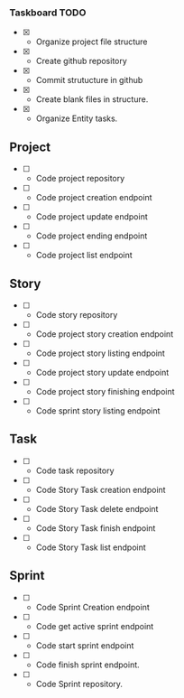 ### Taskboard TODO

 - [X] - Organize project file structure
 - [X] - Create github repository
 - [X] - Commit strutucture in github
 - [X] - Create blank files in structure.
 - [X] - Organize Entity tasks.

## Project
 - [ ] - Code project repository
 - [ ] - Code project creation endpoint
 - [ ] - Code project update endpoint
 - [ ] - Code project ending endpoint
 - [ ] - Code project list endpoint

## Story
 - [ ] - Code story repository
 - [ ] - Code project story creation endpoint
 - [ ] - Code project story listing endpoint
 - [ ] - Code project story update endpoint
 - [ ] - Code project story finishing endpoint
 - [ ] - Code sprint story listing endpoint

## Task
 - [ ] - Code task repository
 - [ ] - Code Story Task creation endpoint
 - [ ] - Code Story Task delete endpoint
 - [ ] - Code Story Task finish endpoint
 - [ ] - Code Story Task list endpoint

## Sprint

 - [ ] - Code Sprint Creation endpoint
 - [ ] - Code get active sprint endpoint
 - [ ] - Code start sprint endpoint
 - [ ] - Code finish sprint endpoint.
 - [ ] - Code Sprint repository.